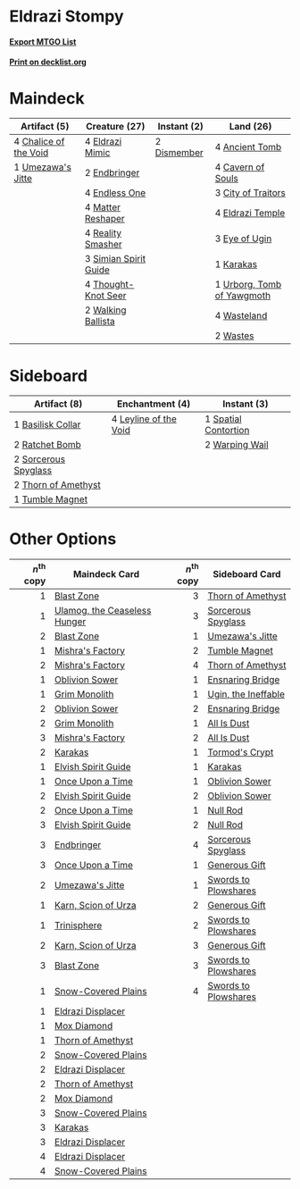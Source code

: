 # Eldrazi Stompy

#### [Export MTGO List](../collection/Eldrazi%20Stompy/Eldrazi%20Stompy.txt)
#### [Print on decklist.org](http://decklist.org/?deckmain=4%09Ancient%20Tomb%0A4%09Cavern%20of%20Souls%0A4%09Chalice%20of%20the%20Void%0A3%09City%20of%20Traitors%0A2%09Dismember%0A4%09Eldrazi%20Mimic%0A4%09Eldrazi%20Temple%0A2%09Endbringer%0A4%09Endless%20One%0A3%09Eye%20of%20Ugin%0A1%09Karakas%0A4%09Matter%20Reshaper%0A4%09Reality%20Smasher%0A3%09Simian%20Spirit%20Guide%0A4%09Thought-Knot%20Seer%0A1%09Umezawa's%20Jitte%0A1%09Urborg,%20Tomb%20of%20Yawgmoth%0A2%09Walking%20Ballista%0A4%09Wasteland%0A2%09Wastes&deckside=1%09Basilisk%20Collar%0A4%09Leyline%20of%20the%20Void%0A2%09Ratchet%20Bomb%0A2%09Sorcerous%20Spyglass%0A1%09Spatial%20Contortion%0A2%09Thorn%20of%20Amethyst%0A1%09Tumble%20Magnet%0A2%09Warping%20Wail)
# Maindeck

|                                          Artifact (5)                                          |                                         Creature (27)                                          |                                     Instant (2)                                      |                                              Land (26)                                              |
|------------------------------------------------------------------------------------------------|------------------------------------------------------------------------------------------------|--------------------------------------------------------------------------------------|-----------------------------------------------------------------------------------------------------|
|4 [Chalice of the Void](http://gatherer.wizards.com/Pages/Card/Details.aspx?multiverseid=442211)|4 [Eldrazi Mimic](http://gatherer.wizards.com/Pages/Card/Details.aspx?multiverseid=407512)      |2 [Dismember](http://gatherer.wizards.com/Pages/Card/Details.aspx?multiverseid=382182)|4 [Ancient Tomb](http://gatherer.wizards.com/Pages/Card/Details.aspx?multiverseid=409567)            |
|1 [Umezawa's Jitte](http://gatherer.wizards.com/Pages/Card/Details.aspx?multiverseid=81979)     |2 [Endbringer](http://gatherer.wizards.com/Pages/Card/Details.aspx?multiverseid=407513)         |                                                                                      |4 [Cavern of Souls](http://gatherer.wizards.com/Pages/Card/Details.aspx?multiverseid=278058)         |
|                                                                                                |4 [Endless One](http://gatherer.wizards.com/Pages/Card/Details.aspx?multiverseid=401871)        |                                                                                      |3 [City of Traitors](http://gatherer.wizards.com/Pages/Card/Details.aspx?multiverseid=6168)          |
|                                                                                                |4 [Matter Reshaper](http://gatherer.wizards.com/Pages/Card/Details.aspx?multiverseid=407516)    |                                                                                      |4 [Eldrazi Temple](http://gatherer.wizards.com/Pages/Card/Details.aspx?multiverseid=401710)          |
|                                                                                                |4 [Reality Smasher](http://gatherer.wizards.com/Pages/Card/Details.aspx?multiverseid=407517)    |                                                                                      |3 [Eye of Ugin](http://gatherer.wizards.com/Pages/Card/Details.aspx?multiverseid=409569)             |
|                                                                                                |3 [Simian Spirit Guide](http://gatherer.wizards.com/Pages/Card/Details.aspx?multiverseid=442137)|                                                                                      |1 [Karakas](http://gatherer.wizards.com/Pages/Card/Details.aspx?multiverseid=413782)                 |
|                                                                                                |4 [Thought-Knot Seer](http://gatherer.wizards.com/Pages/Card/Details.aspx?multiverseid=407519)  |                                                                                      |1 [Urborg, Tomb of Yawgmoth](http://gatherer.wizards.com/Pages/Card/Details.aspx?multiverseid=383425)|
|                                                                                                |2 [Walking Ballista](http://gatherer.wizards.com/Pages/Card/Details.aspx?multiverseid=423848)   |                                                                                      |4 [Wasteland](http://gatherer.wizards.com/Pages/Card/Details.aspx?multiverseid=413790)               |
|                                                                                                |                                                                                                |                                                                                      |2 [Wastes](http://gatherer.wizards.com/Pages/Card/Details.aspx?multiverseid=407694)                  |


# Sideboard

|                                         Artifact (8)                                          |                                        Enchantment (4)                                         |                                          Instant (3)                                          |
|-----------------------------------------------------------------------------------------------|------------------------------------------------------------------------------------------------|-----------------------------------------------------------------------------------------------|
|1 [Basilisk Collar](http://gatherer.wizards.com/Pages/Card/Details.aspx?multiverseid=426041)   |4 [Leyline of the Void](http://gatherer.wizards.com/Pages/Card/Details.aspx?multiverseid=107682)|1 [Spatial Contortion](http://gatherer.wizards.com/Pages/Card/Details.aspx?multiverseid=407518)|
|2 [Ratchet Bomb](http://gatherer.wizards.com/Pages/Card/Details.aspx?multiverseid=370623)      |                                                                                                |2 [Warping Wail](http://gatherer.wizards.com/Pages/Card/Details.aspx?multiverseid=407522)      |
|2 [Sorcerous Spyglass](http://gatherer.wizards.com/Pages/Card/Details.aspx?multiverseid=435407)|                                                                                                |                                                                                               |
|2 [Thorn of Amethyst](http://gatherer.wizards.com/Pages/Card/Details.aspx?multiverseid=140166) |                                                                                                |                                                                                               |
|1 [Tumble Magnet](http://gatherer.wizards.com/Pages/Card/Details.aspx?multiverseid=397755)     |                                                                                                |                                                                                               |


# Other Options

|*n*<sup>th</sup> copy|                                             Maindeck Card                                             |*n*<sup>th</sup> copy|                                        Sideboard Card                                        |
|--------------------:|-------------------------------------------------------------------------------------------------------|--------------------:|----------------------------------------------------------------------------------------------|
|                    1|[Blast Zone](http://gatherer.wizards.com/Pages/Card/Details.aspx?multiverseid=461171)                  |                    3|[Thorn of Amethyst](http://gatherer.wizards.com/Pages/Card/Details.aspx?multiverseid=140166)  |
|                    1|[Ulamog, the Ceaseless Hunger](http://gatherer.wizards.com/Pages/Card/Details.aspx?multiverseid=402079)|                    3|[Sorcerous Spyglass](http://gatherer.wizards.com/Pages/Card/Details.aspx?multiverseid=435407) |
|                    2|[Blast Zone](http://gatherer.wizards.com/Pages/Card/Details.aspx?multiverseid=461171)                  |                    1|[Umezawa's Jitte](http://gatherer.wizards.com/Pages/Card/Details.aspx?multiverseid=81979)     |
|                    1|[Mishra's Factory](http://gatherer.wizards.com/Pages/Card/Details.aspx?multiverseid=2387)              |                    2|[Tumble Magnet](http://gatherer.wizards.com/Pages/Card/Details.aspx?multiverseid=397755)      |
|                    2|[Mishra's Factory](http://gatherer.wizards.com/Pages/Card/Details.aspx?multiverseid=2387)              |                    4|[Thorn of Amethyst](http://gatherer.wizards.com/Pages/Card/Details.aspx?multiverseid=140166)  |
|                    1|[Oblivion Sower](http://gatherer.wizards.com/Pages/Card/Details.aspx?multiverseid=401972)              |                    1|[Ensnaring Bridge](http://gatherer.wizards.com/Pages/Card/Details.aspx?multiverseid=15866)    |
|                    1|[Grim Monolith](http://gatherer.wizards.com/Pages/Card/Details.aspx?multiverseid=12626)                |                    1|[Ugin, the Ineffable](http://gatherer.wizards.com/Pages/Card/Details.aspx?multiverseid=460929)|
|                    2|[Oblivion Sower](http://gatherer.wizards.com/Pages/Card/Details.aspx?multiverseid=401972)              |                    2|[Ensnaring Bridge](http://gatherer.wizards.com/Pages/Card/Details.aspx?multiverseid=15866)    |
|                    2|[Grim Monolith](http://gatherer.wizards.com/Pages/Card/Details.aspx?multiverseid=12626)                |                    1|[All Is Dust](http://gatherer.wizards.com/Pages/Card/Details.aspx?multiverseid=397750)        |
|                    3|[Mishra's Factory](http://gatherer.wizards.com/Pages/Card/Details.aspx?multiverseid=2387)              |                    2|[All Is Dust](http://gatherer.wizards.com/Pages/Card/Details.aspx?multiverseid=397750)        |
|                    2|[Karakas](http://gatherer.wizards.com/Pages/Card/Details.aspx?multiverseid=413782)                     |                    1|[Tormod's Crypt](http://gatherer.wizards.com/Pages/Card/Details.aspx?multiverseid=389723)     |
|                    1|[Elvish Spirit Guide](http://gatherer.wizards.com/Pages/Card/Details.aspx?multiverseid=3134)           |                    1|[Karakas](http://gatherer.wizards.com/Pages/Card/Details.aspx?multiverseid=413782)            |
|                    1|[Once Upon a Time](http://gatherer.wizards.com/Pages/Card/Details.aspx?multiverseid=473131)            |                    1|[Oblivion Sower](http://gatherer.wizards.com/Pages/Card/Details.aspx?multiverseid=401972)     |
|                    2|[Elvish Spirit Guide](http://gatherer.wizards.com/Pages/Card/Details.aspx?multiverseid=3134)           |                    2|[Oblivion Sower](http://gatherer.wizards.com/Pages/Card/Details.aspx?multiverseid=401972)     |
|                    2|[Once Upon a Time](http://gatherer.wizards.com/Pages/Card/Details.aspx?multiverseid=473131)            |                    1|[Null Rod](http://gatherer.wizards.com/Pages/Card/Details.aspx?multiverseid=383034)           |
|                    3|[Elvish Spirit Guide](http://gatherer.wizards.com/Pages/Card/Details.aspx?multiverseid=3134)           |                    2|[Null Rod](http://gatherer.wizards.com/Pages/Card/Details.aspx?multiverseid=383034)           |
|                    3|[Endbringer](http://gatherer.wizards.com/Pages/Card/Details.aspx?multiverseid=407513)                  |                    4|[Sorcerous Spyglass](http://gatherer.wizards.com/Pages/Card/Details.aspx?multiverseid=435407) |
|                    3|[Once Upon a Time](http://gatherer.wizards.com/Pages/Card/Details.aspx?multiverseid=473131)            |                    1|[Generous Gift](http://gatherer.wizards.com/Pages/Card/Details.aspx?multiverseid=463960)      |
|                    2|[Umezawa's Jitte](http://gatherer.wizards.com/Pages/Card/Details.aspx?multiverseid=81979)              |                    1|[Swords to Plowshares](http://gatherer.wizards.com/Pages/Card/Details.aspx?multiverseid=869)  |
|                    1|[Karn, Scion of Urza](http://gatherer.wizards.com/Pages/Card/Details.aspx?multiverseid=442889)         |                    2|[Generous Gift](http://gatherer.wizards.com/Pages/Card/Details.aspx?multiverseid=463960)      |
|                    1|[Trinisphere](http://gatherer.wizards.com/Pages/Card/Details.aspx?multiverseid=43545)                  |                    2|[Swords to Plowshares](http://gatherer.wizards.com/Pages/Card/Details.aspx?multiverseid=869)  |
|                    2|[Karn, Scion of Urza](http://gatherer.wizards.com/Pages/Card/Details.aspx?multiverseid=442889)         |                    3|[Generous Gift](http://gatherer.wizards.com/Pages/Card/Details.aspx?multiverseid=463960)      |
|                    3|[Blast Zone](http://gatherer.wizards.com/Pages/Card/Details.aspx?multiverseid=461171)                  |                    3|[Swords to Plowshares](http://gatherer.wizards.com/Pages/Card/Details.aspx?multiverseid=869)  |
|                    1|[Snow-Covered Plains](http://gatherer.wizards.com/Pages/Card/Details.aspx?multiverseid=121267)         |                    4|[Swords to Plowshares](http://gatherer.wizards.com/Pages/Card/Details.aspx?multiverseid=869)  |
|                    1|[Eldrazi Displacer](http://gatherer.wizards.com/Pages/Card/Details.aspx?multiverseid=407523)           |                     |                                                                                              |
|                    1|[Mox Diamond](http://gatherer.wizards.com/Pages/Card/Details.aspx?multiverseid=5193)                   |                     |                                                                                              |
|                    1|[Thorn of Amethyst](http://gatherer.wizards.com/Pages/Card/Details.aspx?multiverseid=140166)           |                     |                                                                                              |
|                    2|[Snow-Covered Plains](http://gatherer.wizards.com/Pages/Card/Details.aspx?multiverseid=121267)         |                     |                                                                                              |
|                    2|[Eldrazi Displacer](http://gatherer.wizards.com/Pages/Card/Details.aspx?multiverseid=407523)           |                     |                                                                                              |
|                    2|[Thorn of Amethyst](http://gatherer.wizards.com/Pages/Card/Details.aspx?multiverseid=140166)           |                     |                                                                                              |
|                    2|[Mox Diamond](http://gatherer.wizards.com/Pages/Card/Details.aspx?multiverseid=5193)                   |                     |                                                                                              |
|                    3|[Snow-Covered Plains](http://gatherer.wizards.com/Pages/Card/Details.aspx?multiverseid=121267)         |                     |                                                                                              |
|                    3|[Karakas](http://gatherer.wizards.com/Pages/Card/Details.aspx?multiverseid=413782)                     |                     |                                                                                              |
|                    3|[Eldrazi Displacer](http://gatherer.wizards.com/Pages/Card/Details.aspx?multiverseid=407523)           |                     |                                                                                              |
|                    4|[Eldrazi Displacer](http://gatherer.wizards.com/Pages/Card/Details.aspx?multiverseid=407523)           |                     |                                                                                              |
|                    4|[Snow-Covered Plains](http://gatherer.wizards.com/Pages/Card/Details.aspx?multiverseid=121267)         |                     |                                                                                              |

